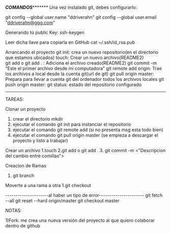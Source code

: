 *********************************COMANDOS****************************************
Una vez instalado git, debes configurarlo:

git config --global user.name "ddriverahn"
git config --global user.email "ddriverahn@ggg.com"

Generando tú public Key:
ssh-keygen

Leer dicha llave para copiarla en GitHub
cat ~/.ssh/id_rsa.pub 

Arrancando el proyecto
git init:		crea un nuevo repositorio(en el directorio que estamos ubicados)
touch:			Crear un nuevo archivo(README2)			
git add<nombrearchivo> o git add . :	Adiciona el archivo creado(README2)
git commit -m "Este el primer archivo desde mi computadora"
git remote add origin:  Trae los archivos a local desde la cuenta git(url de git)
git pull origin master: Prepara para llevar a cuenta git del ordenador todos los archivos locales
git push origin master:
git status:		estado del repositorio configurado


----------------------------------------------------------------------
TAREAS: 

Clonar un proyecto
1. crear el directorio mkdir <nombredeproyecto>
2. ejecutar el comando git init para instanciar el repositorio
3. ejecutar el comando git remote add <yrl en git del proyecto>(si no presenta msg esta todo bien)
4. ejecutar el comando git pull origin master (se empieza a descargar el proyecto y listo a trabajar)

Crear un archivo
1.touch <nombrearchivo>
2.git add<nombrearchivo> o git add .
3. git commit -m <"Descripcion del cambio entre comillas">

Creacion de Ramas
1. git branch <nombredelarama>

Moverte a una rama a otra
1.git checkout <nombredelarama>


---------------------al haber un tipo de error----------------------
git fetch --all
git reset --hard origin/master
git checkout master

NOTAS:

1)Fork: me crea una nueva versión del proyecto al que quiero colaborar dentro de github